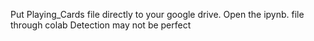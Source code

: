 Put Playing_Cards file directly to your google drive.
Open the ipynb. file through colab
Detection may not be perfect
